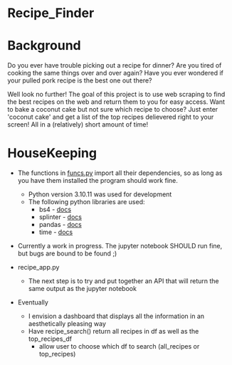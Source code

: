 # Recipe_Finder

# Background
Do you ever have trouble picking out a recipe for dinner? Are you tired of cooking the same things over and over again? Have you ever wondered if your pulled pork recipe is the best one out there?

Well look no further! The goal of this project is to use web scraping to find the best recipes on the web and return them to you for easy access. Want to bake a coconut cake but not sure which recipe to choose? Just enter 'coconut cake' and get a list of the top recipes delievered right to your screen! All in a (relatively) short amount of time!

# HouseKeeping
* The functions in [funcs.py](https://github.com/StanJohn04/Recipe_Finder/blob/main/funcs.py) import all their dependencies, so as long as you have them installed the   program should work fine.
  * Python version 3.10.11 was used for development
  * The following python libraries are used:
    * bs4 - [docs](https://pypi.org/project/bs4/)
    * splinter - [docs](https://splinter.readthedocs.io/en/latest/)
    * pandas - [docs](https://pandas.pydata.org/docs/)
    * time - [docs](https://docs.python.org/3/library/time.html)

* Currently a work in progress. The jupyter notebook SHOULD run fine, but bugs are bound to be found ;)

* recipe_app.py
  * The next step is to try and put together an API that will return the same output as the jupyter notebook

* Eventually
  * I envision a dashboard that displays all the information in an aesthetically pleasing way
  * Have recipe_search() return all recipes in df as well as the top_recipes_df
    * allow user to choose which df to search (all_recipes or top_recipes)
